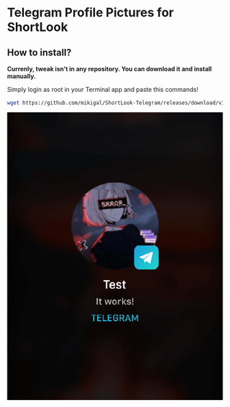 # Telegram Profile Pictures for ShortLook

## How to install?

**Currenly, tweak isn't in any repository. You can download it and install manually.**  

Simply login as root in your Terminal app and paste this commands!  
```bash 
wget https://github.com/mikigal/ShortLook-Telegram/releases/download/v1.0/pl.mikigal.shortlook.plugin.contact-photo.telegram_1.0_iphoneos-arm.deb && dpkg -i pl.mikigal.shortlook.plugin.contact-photo.telegram_1.0_iphoneos-arm.deb && killall -9 SpringBoard
```

![Screenshot](/screenshot.png?raw=true)